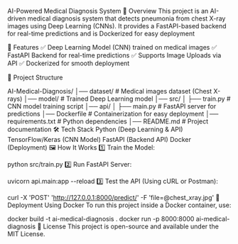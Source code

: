 AI-Powered Medical Diagnosis System
📌 Overview
This project is an AI-driven medical diagnosis system that detects pneumonia from chest X-ray images using Deep Learning (CNNs). It provides a FastAPI-based backend for real-time predictions and is Dockerized for easy deployment

🚀 Features
✅ Deep Learning Model (CNN) trained on medical images
✅ FastAPI Backend for real-time predictions
✅ Supports Image Uploads via API
✅ Dockerized for smooth deployment

📂 Project Structure

AI-Medical-Diagnosis/
│── dataset/                  # Medical images dataset (Chest X-rays)
│── model/                    # Trained Deep Learning model
│── src/
│   ├── train.py              # CNN model training script
│── api/
│   ├── main.py               # FastAPI server for predictions
│── Dockerfile                # Containerization for easy deployment
│── requirements.txt          # Python dependencies
│── README.md                 # Project documentation
🛠 Tech Stack
Python (Deep Learning & API)
TensorFlow/Keras (CNN Model)
FastAPI (Backend API)
Docker (Deployment)
🖼 How It Works
1️⃣ Train the Model:

python src/train.py
2️⃣ Run FastAPI Server:

uvicorn api.main:app --reload
3️⃣ Test the API (Using cURL or Postman):

curl -X 'POST' 'http://127.0.0.1:8000/predict/' -F 'file=@chest_xray.jpg'
🔗 Deployment Using Docker
To run this project inside a Docker container, use:

docker build -t ai-medical-diagnosis .
docker run -p 8000:8000 ai-medical-diagnosis
📜 License
This project is open-source and available under the MIT License.
